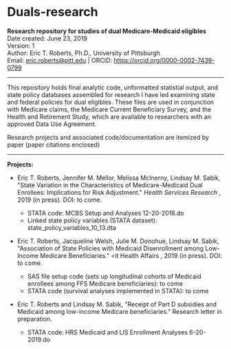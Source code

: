 # Duals-research
<b> Research repository for studies of dual Medicare-Medicaid eligibles </b> </br>
Date created: June 23, 2019 </br>
Version: 1 </br>
Author: Eric T. Roberts, Ph.D., University of Pittsburgh </br>
Email: eric.roberts@pitt.edu | ORCID: https://orcid.org/0000-0002-7439-0799 </br>
****************************************************************************************

This repository holds final analytic code, unformatted statistial output, and state policy databases assembled for research I have led examining state and federal policies for dual eligibles.  These files are used in conjunction with Medicare claims, the Medicare Current Beneficiary Survey, and the Health and Retirement Study, which are available to researchers with an approved Data Use Agreement.

Research projects and associated code/documentation are itemized by paper (paper citations enclosed)


****************************************************************************************
<b> Projects: </b>

* Eric T. Roberts, Jennifer M. Mellor, Melissa McInerny, Lindsay M. Sabik, "State Variation in the Characteristics of Medicare-Medicaid Dual Enrollees: Implications for Risk Adjustment."  <i> Health Services Research </i>, 2019 (in press).  DOI: to come.
  + STATA code: MCBS Setup and Analyses 12-20-2018.do
  + Linked state policy variables (STATA dataset): state_policy_variables_10_13.dta
  
* Eric T. Roberts, Jacqueline Welsh, Julie M. Donohue, Lindsay M. Sabik, "Association of State Policies with Medicaid Disenrollment among Low-Income Medicare Beneficiaries."  <it Health Affairs </i>, 2019 (in press).  DOI: to come.
  + SAS file setup code (sets up longitudinal cohorts of Medicaid enrollees among FFS Medicare beneficiaries): to come
  + STATA code (survival analyses implemented in STATA): to come
  
* Eric T. Roberts and Lindsay M. Sabik, "Receipt of Part D subsidies and Medicaid among low-income Medicare beneficiaries."  Research letter in preparation.
  + STATA code: HRS Medicaid and LIS Enrollment Analyses 6-20-2019.do
